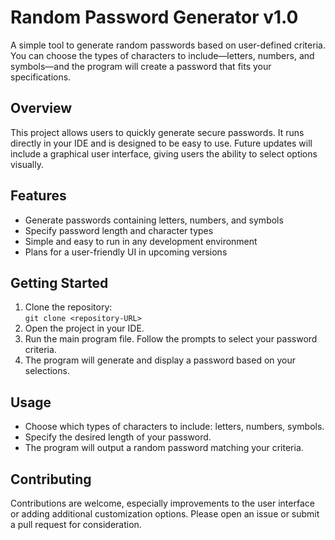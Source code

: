 # Random Password Generator v1.0

A simple tool to generate random passwords based on user-defined criteria. You can choose the types of characters to include—letters, numbers, and symbols—and the program will create a password that fits your specifications.

## Overview

This project allows users to quickly generate secure passwords. It runs directly in your IDE and is designed to be easy to use. Future updates will include a graphical user interface, giving users the ability to select options visually.

## Features

- Generate passwords containing letters, numbers, and symbols  
- Specify password length and character types  
- Simple and easy to run in any development environment  
- Plans for a user-friendly UI in upcoming versions  

## Getting Started

1. Clone the repository:  
   `git clone <repository-URL>`
2. Open the project in your IDE.
3. Run the main program file. Follow the prompts to select your password criteria.
4. The program will generate and display a password based on your selections.

## Usage

- Choose which types of characters to include: letters, numbers, symbols.  
- Specify the desired length of your password.  
- The program will output a random password matching your criteria.

## Contributing

Contributions are welcome, especially improvements to the user interface or adding additional customization options. Please open an issue or submit a pull request for consideration.
